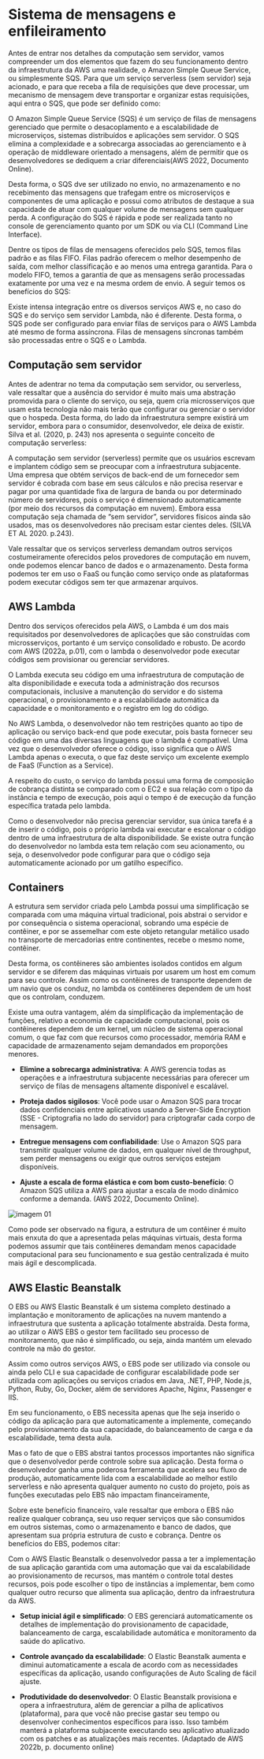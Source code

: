 # Sistema de mensagens e enfileiramento

Antes de entrar nos detalhes da computação sem servidor, vamos compreender um dos elementos que fazem do seu funcionamento dentro da infraestrutura da AWS uma realidade, o Amazon Simple Queue Service, ou simplesmente SQS. Para que um serviço serverless (sem servidor) seja acionado, e para que receba a fila de requisições que deve processar, um mecanismo de mensagem deve transportar e organizar estas requisições, aqui entra o SQS, que pode ser definido como:

O Amazon Simple Queue Service (SQS) é um serviço de filas de mensagens gerenciado que permite o desacoplamento e a escalabilidade de microserviços, sistemas distribuídos e aplicações sem servidor. O SQS elimina a complexidade e a sobrecarga associadas ao gerenciamento e à operação de middleware orientado a mensagens, além de permitir que os desenvolvedores se dediquem a criar diferenciais(AWS 2022, Documento Online).

Desta forma, o SQS dve ser utilizado no envio, no armazenamento e no recebimento das mensagens que trafegam entre os microserviços e componentes de uma aplicação e possui como atributos de destaque a sua capacidade de atuar com qualquer volume de mensagens sem qualquer perda. A configuração do SQS é rápida e pode ser realizada tanto no console de gerenciamento quanto por um SDK ou via CLI (Command Line Interface).

Dentre os tipos de filas de mensagens oferecidos pelo SQS, temos filas padrão e as filas FIFO. Filas padrão oferecem o melhor desempenho de saída, com melhor classificação e ao menos uma entrega garantida. Para o modelo FIFO, temos a garantia de que as mensagens serão processadas exatamente por uma vez e na mesma ordem de envio. A seguir temos os benefícios do SQS:

Existe intensa integração entre os diversos serviços AWS e, no caso do SQS e do serviço sem servidor Lambda, não é diferente. Desta forma, o SQS pode ser configurado para enviar filas de serviços para o AWS Lambda até mesmo de forma assíncrona. Filas de mensagens síncronas também são processadas entre o SQS e o Lambda.

## Computação sem servidor

Antes de adentrar no tema da computação sem servidor, ou serverless, vale ressaltar que a ausência do servidor é muito mais uma abstração promovida para o cliente do serviço, ou seja, quem cria microsserviços que usam esta tecnologia não mais terão que configurar ou gerenciar o servidor que o hospeda. Desta forma, do lado da infraestrutura sempre existirá um servidor, embora para o consumidor, desenvolvedor, ele deixa de existir. Silva et al. (2020, p. 243) nos apresenta o seguinte conceito de computação serverless:

A computação sem servidor (serverless) permite que os usuários escrevam e implantem código sem se preocupar com a infraestrutura subjacente. Uma empresa que obtém serviços de back-end de um fornecedor sem servidor é cobrada com base em seus cálculos e não precisa reservar e pagar por uma quantidade fixa de largura de banda ou por determinado número de servidores, pois o serviço é dimensionado automaticamente (por meio dos recursos da computação em nuvem). Embora essa computação seja chamada de “sem servidor”, servidores físicos ainda são usados, mas os desenvolvedores não precisam estar cientes deles. (SILVA ET AL 2020. p.243).

Vale ressaltar que os serviços serverless demandam outros serviços costumeiramente oferecidos pelos provedores de computação em nuvem, onde podemos elencar banco de dados e o armazenamento. Desta forma podemos ter em uso o FaaS ou função como serviço onde as plataformas podem executar códigos sem ter que armazenar arquivos.

## AWS Lambda

Dentro dos serviços oferecidos pela AWS, o Lambda é um dos mais requisitados por desenvolvedores de aplicações que são construídas com microsserviços, portanto é um serviço consolidado e robusto. De acordo com AWS (2022a, p.01), com o lambda o desenvolvedor pode executar códigos sem provisionar ou gerenciar servidores.

O Lambda executa seu código em uma infraestrutura de computação de alta disponibilidade e executa toda a administração dos recursos computacionais, inclusive a manutenção do servidor e do sistema operacional, o provisionamento e a escalabilidade automática da capacidade e o monitoramento e o registro em log do código.

No AWS Lambda, o desenvolvedor não tem restrições quanto ao tipo de aplicação ou serviço back-end que pode executar, pois basta fornecer seu código em uma das diversas linguagens que o lambda é compatível. Uma vez que o desenvolvedor oferece o código, isso significa que o AWS Lambda apenas o executa, o que faz deste serviço um excelente exemplo de FaaS (Function as a Service).

A respeito do custo, o serviço do lambda possui uma forma de composição de cobrança distinta se comparado com o EC2 e sua relação com o tipo da instância e tempo de execução, pois aqui o tempo é de execução da função específica tratada pelo lambda.

Como o desenvolvedor não precisa gerenciar servidor, sua única tarefa é a de inserir o código, pois o próprio lambda vai executar e escalonar o código dentro de uma infraestrutura de alta disponibilidade. Se existe outra função do desenvolvedor no lambda esta tem relação com seu acionamento, ou seja, o desenvolvedor pode configurar para que o código seja automaticamente acionado por um gatilho específico.

## Containers

A estrutura sem servidor criada pelo Lambda possui uma simplificação se comparada com uma máquina virtual tradicional, pois abstrai o servidor e por consequência o sistema operacional, sobrando uma espécie de contêiner, e por se assemelhar com este objeto retangular metálico usado no transporte de mercadorias entre continentes, recebe o mesmo nome, contêiner.

Desta forma, os contêineres são ambientes isolados contidos em algum servidor e se diferem das máquinas virtuais por usarem um host em comum para seu controle. Assim como os contêineres de transporte dependem de um navio que os conduz, no lambda os contêineres dependem de um host que os controlam, conduzem.

Existe uma outra vantagem, além da simplificação da implementação de funções, relativo a economia de capacidade computacional, pois os contêineres dependem de um kernel, um núcleo de sistema operacional comum, o que faz com que recursos como processador, memória RAM e capacidade de armazenamento sejam demandados em proporções menores.

- **Elimine a sobrecarga administrativa**: A AWS gerencia todas as operações e a infraestrutura subjacente necessárias para oferecer um serviço de filas de mensagens altamente disponível e escalável.

- **Proteja dados sigilosos**: Você pode usar o Amazon SQS para trocar dados confidenciais entre aplicativos usando a Server-Side Encryption (SSE - Criptografia no lado do servidor) para criptografar cada corpo de mensagem.

- **Entregue mensagens com confiabilidade**: Use o Amazon SQS para transmitir qualquer volume de dados, em qualquer nível de throughput, sem perder mensagens ou exigir que outros serviços estejam disponíveis.

- **Ajuste a escala de forma elástica e com bom custo-benefício**: O Amazon SQS utiliza a AWS para ajustar a escala de modo dinâmico conforme a demanda.  (AWS 2022, Documento Online).

![imagem 01](./assets/cs06-01.png)

Como pode ser observado na figura, a estrutura de um contêiner é muito mais enxuta do que a apresentada pelas máquinas virtuais, desta forma podemos assumir que tais contêineres demandam menos capacidade computacional para seu funcionamento e sua gestão centralizada é muito mais ágil e descomplicada.

## AWS Elastic Beanstalk

O EBS ou AWS Elastic Beanstalk é um sistema completo destinado a implantação e monitoramento de aplicações na nuvem mantendo a infraestrutura que sustenta a aplicação totalmente abstraída. Desta forma, ao utilizar o AWS EBS o gestor tem facilitado seu processo de monitoramento, que não é simplificado, ou seja, ainda mantém um elevado controle na mão do gestor.

Assim como outros serviços AWS, o EBS pode ser utilizado via console ou ainda pelo CLI e sua capacidade de configurar escalabilidade pode ser utilizada com aplicações ou serviços criados em Java, .NET, PHP, Node.js, Python, Ruby, Go, Docker, além de servidores Apache, Nginx, Passenger e IIS.

Em seu funcionamento, o EBS necessita apenas que lhe seja inserido o código da aplicação para que automaticamente a implemente, começando pelo provisionamento da sua capacidade, do balanceamento de carga e da escalabilidade, tema desta aula.

Mas o fato de que o EBS abstrai tantos processos importantes não significa que o desenvolvedor perde controle sobre sua aplicação. Desta forma o desenvolvedor ganha uma poderosa ferramenta que acelera seu fluxo de produção, automaticamente lida com a escalabilidade ao melhor estilo serverless e não apresenta qualquer aumento no custo do projeto, pois as funções executadas pelo EBS não impactam financeiramente,

Sobre este benefício financeiro, vale ressaltar que embora o EBS não realize qualquer cobrança, seu uso requer serviços que são consumidos em outros sistemas, como o armazenamento e banco de dados, que apresentam sua própria estrutura de custo e cobrança. Dentre os benefícios do EBS, podemos citar:

Com o AWS Elastic Beanstalk o desenvolvedor passa a ter a implementação de sua aplicação garantida com uma automação que vai da escalabilidade ao provisionamento de recursos, mas mantém o controle total destes recursos, pois pode escolher o tipo de instâncias a implementar, bem como qualquer outro recurso que alimenta sua aplicação, dentro da infraestrutura da AWS.

- **Setup inicial ágil e simplificado**: O EBS gerenciará automaticamente os detalhes de implementação do provisionamento de capacidade, balanceamento de carga, escalabilidade automática e monitoramento da saúde do aplicativo.

- **Controle avançado da escalabilidade**: O Elastic Beanstalk aumenta e diminui automaticamente a escala de acordo com as necessidades específicas da aplicação, usando configurações de Auto Scaling de fácil ajuste.

- **Produtividade do desenvolvedor**: O Elastic Beanstalk provisiona e opera a infraestrutura, além de gerenciar a pilha de aplicativos (plataforma), para que você não precise gastar seu tempo ou desenvolver conhecimentos específicos para isso. Isso também manterá a plataforma subjacente executando seu aplicativo atualizado com os patches e as atualizações mais recentes. (Adaptado de AWS 2022b, p. documento online)
